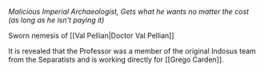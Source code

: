 *Malicious Imperial Archaeologist, Gets what he wants no matter the cost (as long as he isn't paying it)*

Sworn nemesis of [[Val Pellian|Doctor Val Pellian]]

It is revealed that the Professor was a member of the original Indosus team from the Separatists and is working directly for [[Grego Carden]].